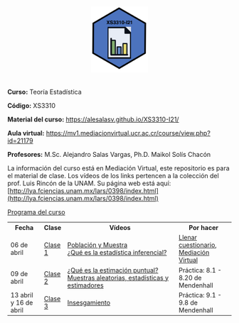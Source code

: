 <H1 align="center"> 
<figure><img src="hexagone_final.png" width="30%"></figure>
</H1>

**Curso:** Teoría Estadística

**Código:** XS3310

**Material del curso:** https://alesalasv.github.io/XS3310-I21/

**Aula virtual:** https://mv1.mediacionvirtual.ucr.ac.cr/course/view.php?id=21179

**Profesores:** M.Sc. Alejandro Salas Vargas, Ph.D. Maikol Solís Chacón

La información del curso está en Mediación Virtual, este repositorio es para el material de clase. Los vídeos de los links pertencen a la colección del prof. Luis Rincón de la UNAM. Su página web está aquí: [http://lya.fciencias.unam.mx/lars/0398/index.html](http://lya.fciencias.unam.mx/lars/0398/index.html)

<!--[Programa del curso](http://www.estadistica.ucr.ac.cr/images/EEST/Programas/Bachi/2020/I_Ciclo/Programa-XS-3310.pdf)-->

[Programa del curso](Programa-XS-3310.pdf)

<table style="width:100%">
  <tr>
    <th width="15%"> Fecha </th>
    <th width="10%">  Clase </th>
    <th width="50%">  Vídeos </th>
    <th width="25%">  Por hacer </th>
  </tr>
  <tr>
    <td> 06 de abril </td>
    <td>  <a href="XS3310-I20_1.html">Clase 1</a> </td> 
    <td>  <a href="https://youtu.be/JLNaZ1TxS_8">Población y Muestra</a> <br>
          <a href="https://youtu.be/N_Bnk9Wq7E4">¿Qué es la estadística inferencial?</a> </td> 
     <td> <a href="https://forms.gle/FeDeWU8oE9aVWifP7">Llenar cuestionario</a>, <a href="https://mv1.mediacionvirtual.ucr.ac.cr/login/index.php">Mediación Virtual</a> </td>
  </tr>
  <tr>
    <td> 09 de abril </td>
    <td>  <a href="XS3310-I20_2.html">Clase 2</a> </td> 
    <td>  <a href="https://youtu.be/-9who67ocEQ">¿Qué es la estimación puntual?</a> <br>
          <a href="https://youtu.be/muIrBvecff8">Muestras aleatorias, estadísticas y estimadores</a> </td>    
    <td> Práctica: 8.1 - 8.20 de Mendenhall </td>
  </tr>
  <tr>
    <td> 13 abril y 16 de abril</td>
    <td>  <a href="XS3310-I20_3.html">Clase 3</a> </td> 
    <td>  <a href="https://youtu.be/-VQvT1ZV8dc">Insesgamiento</a> </td> 
    <td> Práctica: 9.1 - 9.8 de Mendenhall </td>
  </tr>
  <!--<tr>
    <td> 16 de abril </td>
    <td>  <a href="XS3310-I20_4.html">Clase 4</a> </td>
    <td>  <a href="https://youtu.be/zuuNAjb-fx8">Insesgamiento asintótico</a> <br>
          <a href="https://youtu.be/ya03V8ySoBI">Sesgo y error cuadrático medio</a> <br>
          <a href="https://youtu.be/GD4lUmIo9_g">Eficiencia</a> <br>
          <a href="https://youtu.be/7O-an8MOL7g">Información de Fisher</a> <br>
          <a href="https://youtu.be/e8BhHJKB5Ks">Cota inferior de Cramér-Rao</a> <br>
          <a href="https://youtu.be/q0NI2tftYWg">Comentarios sobre la cota inferior de Cramér-Rao</a> <br>
          <a href="https://youtu.be/YW1ZG1Hgg_k">Primer ejemplo sobre la cota inferior de Cramér-Rao</a> <br>
          <a href="https://youtu.be/faFsaP1YE4U">Segundo ejemplo sobre la cota inferior de Cramér-Rao</a> </td> 
    <td> Práctica: 9.1 - 9.8 de Mendenhall </td>
  </tr>
  <tr>
    <td> 20 de abril </td>
    <td>  <a href="XS3310-I20_5.html">Clase 5</a> </td>
    <td>  <a href="https://youtu.be/cgKK92xrfqo">Consistencia</a> <br>
          <a href="https://youtu.be/wAQ7zs-TmmY">Relación entre consistencia e insesgamiento</a> <br>
          <a href="https://youtu.be/vzG_dIdV5MA">Suficiencia</a> <br>
          <a href="https://youtu.be/1R4QauxorMQ">Ejemplos sobre suficiencia</a> </td> 
    <td> Práctica 9.15 - 9.36 de Mendenhall </td>
  </tr>
  <tr>
    <td> 23 de abril </td>
    <td>  <a href="XS3310-I20_6.html">Clase 6</a> </td>
    <td>  <a href="https://www.youtube.com/watch?v=Vgn4gdbqd0M">Teorema de factorizaci&oacute;n</a> <br>
          <a href="https://www.youtube.com/watch?v=xI9H4F35eVw">Ejemplos de aplicaci&oacute;n del teorema de factorizaci&oacute;n</a> <br>
          <a href="https://www.youtube.com/watch?v=38qjzQ0PRRE">Esperanza condicional</a> <br>
          <a href="https://www.youtube.com/watch?v=o4O8eKhd0u0">Teorema de Rao-Blackwell</a> <br>
          <a href="https://www.youtube.com/watch?v=K3PKgkFKqMA">Ejemplos de aplicaci&oacute;n del teorema de Rao-Blackwell</a> <br>
          <a href="https://www.youtube.com/watch?v=rgZ-BiwRf2o">Completez</a> <br>
          <a href="https://www.youtube.com/watch?v=et3U9snQTgk">Teorema de Lehmann-Sheff&eacute;</a> <br>
          <a href="https://www.youtube.com/watch?v=RS_xpKi5bXU">Ejemplo de aplicaci&oacute;n del teorema de Lehmann-Sheff&eacute;</a> <br>
          <a href="https://www.youtube.com/watch?v=oNguqtL_ndU">Suficiencia e informaci&oacute;n</a> <br>
          <a href="https://www.youtube.com/watch?v=OTE9OD-DfZM">Suficiencia conjunta</a> <br>
          <a href="https://www.youtube.com/watch?v=5pq1lj1h_Qo">Suficiencia minimal</a> <br>
          <a href="https://www.youtube.com/watch?v=WvlYG_TKPLw">Ejemplos de estad&iacute;sticas suficientes minimales</a> <br></td> 
    <td> Práctica 9.37 - 9.68 de Mendenhall </td>
  </tr>
  <tr>
    <td> 27 de abril </td>
    <td>  <a href="XS3310-I20_7.html">Clase 7</a> </td>
    <td>  <a href="https://www.youtube.com/watch?v=aMZupzrioao">M&eacute;todo de momentos</a> <br>
<a href="https://www.youtube.com/watch?v=Ow582XJJEiM">Comentarios sobre el m&eacute;todo de momentos</a> <br>
<a href="https://www.youtube.com/watch?v=e3ZJ-7QZM9I">M&eacute;todo de m&aacute;xima verosimilitud</a> <br>
<a href="https://www.youtube.com/watch?v=et-gUA8Uh90">Otros ejemplos del m&eacute;todo de m&aacute;xima verosimilitud</a> <br>
<a href="https://www.youtube.com/watch?v=ClxKI5pENzQ">Comentarios sobre el m&eacute;todo de m&aacute;xima verosimilitud</a> <br>
<a href="https://www.youtube.com/watch?v=bfAPE1aF76Q">Funciones parametrales y m&aacute;xima verosimilitud</a> <br>
<a href="https://www.youtube.com/watch?v=O-mnQ4dWtt4">Principio de invarianza</a> <br>
</td> 
    <td> Mendenhall 9.69 - 9.97  <br> 
    Práctica Casella: Capítulo 6 Ejercicios  <br> (pp. 300 to 307): 6.1, 6.2, 6.3, 6.9, 6.15(b) sin completitud. <br>
Casella: Capítulo 7 Ejercicios (pp. 355 to 367):  <br> 7.2, 7.6, 7.7, 7.10, 7.12, 7.19, 7.20, 7.21, 7.37, 7.38, 7.49 </td>
  </tr>  --> 
  

<!-- <tr>
    <td> 30 de abril </td>
    <td>  <a href="XS3310-I20_8.html">Clase 8</a> </td>
    <td>  <a href="https://www.youtube.com/watch?v=nNZH9FXnjvM">¿Qué es un intervalo de confianza?</a><br>
<a href="https://www.youtube.com/watch?v=LO2BOtWxMyY">Método pivotal</a><br>
</td> 
    <td> Mendenhall 8.39 - 8.49 <br> </td>
  </tr>
  <tr>
    <td> 12 de mayo </td>
    <td>  <a href="XS3310-I20_9.html">Clase 9</a> </td>
    <td>  <a href="https://www.youtube.com/watch?v=vWnMWhoKad0">Intervalo de confianza: distribuci&oacute;n Bernoulli</a><br>
<a href="https://www.youtube.com/watch?v=VTrZ10vbJfw">Intervalo de confianza: distribuci&oacute;n exponencial</a><br>
</td> 
    <td> Casella: 9.1,9.2,9.3,9.8,9.9, 9.12,9.13 <br> </td>
  </tr>
  <tr>
    <td> 15 de mayo </td>
    <td>  <a href="XS3310-I20_10.html">Clase 10</a> </td>
    <td>  <a href="https://www.youtube.com/watch?v=D_wakA5YsQc">Intervalos de confianza: distribuci&oacute;n normal</a></td> 
    <td> <a href="https://docs.google.com/document/d/1sWLL6TrqvdNtNAAGbescTsNRegp-KPn1hQ-CZPmxc1U/edit?usp=sharing">Ejercicios Extra</a> <br> </td>
  </tr>
  <tr>
    <td> 19 de mayo </td>
    <td>  <a href="XS3310-I20_11.html">Clase 11</a> </td>
    <td>  <a href="https://www.youtube.com/watch?v=Cx5pgZCdDGM">Bootstrap</a></td> 
    <td> Práctica incluida en la presentación <br> </td>
  </tr>
    <tr>
    <td> 26 de mayo </td>
    <td>  <a href="XS3310-I20_12.html">Clase 12</a> </td>
    <td>  <a href="https://www.youtube.com/watch?v=bBjXWspAmbA"> ¿Qu&eacute; es una prueba de hip&oacute;tesis?</a></td> 
    <td> Ejercicios: Mendenhall 10.88  - 10.104  <br> </td>
  </tr>
    <tr>
    <td> 29 de mayo </td>
    <td>  <a href="XS3310-I20_13.html">Clase 13</a> </td>
    <td>  <a href="https://www.youtube.com/watch?v=PucB1LgjOsE">Funci&oacute;n potencia</a><br> 
    <a href="https://www.youtube.com/watch?v=Qlrs2gd8JbI">Regiones de rechazo y tipos de errores</a><br>
    <a href="https://www.youtube.com/watch?v=fr96C4YVTlU">Ejemplo de prueba de hip&oacute;tesis sobre la distribuci&oacute;n Bernoulli</a><br> 
    <a href="https://www.youtube.com/watch?v=MDgWCNLi8zw">Ejemplos de pruebas de hip&oacute;tesis sobre la distribuci&oacute;n normal</a><br>
    </td> 
    <td> Lecturas del valor p: Ver Clase 13 <br> </td>
  </tr>
    <tr>
    <td> 2 de junio  </td>
    <td>  <a href="XS3310-I20_14.html">Clase 14</a> </td>
    <td>   <a href="https://www.youtube.com/watch?v=lam4GyjVeJs">Lema de Neyman-Pearson</a><br> 
<a href="https://www.youtube.com/watch?v=l_oQUwp_2hM">Ejemplo de aplicaci&oacute;n del lema de Neyman-Pearson</a><br> </td> 
    <td> Ejercicios: <a href="https://www.probabilitycourse.com/chapter8/8_4_6_solved_probs.php">Extras</a> <br> </td>
  </tr>
    <tr>
    <td> 5 de junio  </td>
    <td>  <a href="XS3310-I20_15.html">Clase 15</a> </td>
    <td>  </td> 
    <td> Ejercicios: Casella: 8.1, 8.2, 8.3, 8.5, 8.6, 8.7, 8.8, 8.9
<br> </td>
  </tr>
      <tr>
    <td> 9 de junio  </td>
    <td>  <a href="XS3310-I20_16.html">Clase 16</a> </td>
    <td>  </td> 
    <td> Ejercicios: Casella: 8.20, 8.22, 8.23, 8.24, 8.25, 8.27, 8.28
<br> </td>
  </tr>
        <tr>
    <td> 16 de junio  </td>
    <td>  <a href="XS3310-I20_17.html">Clase 17</a> </td>
    <td>  </td> 
    <td> Ejercicios: Casella: 8.28, 8.29, 8.30, 8.31, 8.32, 8.33, 8.37, 8.38, 8.39, 8.40, 8.41
<br> </td>
  </tr>
          <tr>
    <td> 23 de junio  </td>
    <td>  <a href="XS3310-I20_18.html">Clase 18</a> </td>
    <td>  </td> 
    <td> Lista de ejercicios en las notas de clase </td>
  </tr>
          <tr>
    <td> 30 de junio  </td>
    <td>  <a href="XS3310-I20_19.html">Clase 19</a> </td>
    <td>  </td> 
    <td> Lista de ejercicios en las notas de clase </td>
  </tr>
          <tr>
    <td> 3 de julio  </td>
    <td>  <a href="XS3310-I20_20.html">Clase 20</a></td>
    <td>  </td> 
    <td>  Lista de ejercicios en las notas de clase </td>
  </tr> -->
</table> 



  

